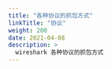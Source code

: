 ```yaml
---
title: "各种协议的抓包方式"
linkTitle: "协议"
weight: 200
date: 2021-04-08
description: >
  wireshark 各种协议的抓包方式
---
```




